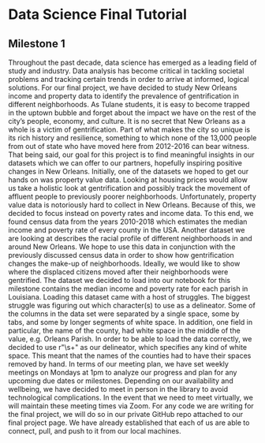# Data Science Final Tutorial

## Milestone 1

  Throughout the past decade, data science has emerged as a leading field of study and industry. Data analysis has become critical in tackling societal problems and tracking certain trends in order to arrive at informed, logical solutions. For our final project, we have decided to study New Orleans income and property data to identify the prevalence of gentrification in different neighborhoods. As Tulane students, it is easy to become trapped in the uptown bubble and forget about the impact we have on the rest of the city’s people, economy, and culture. It is no secret that New Orleans as a whole is a victim of gentrification. Part of what makes the city so unique is its rich history and resilience, something to which none of the 13,000 people from out of state who have moved here from 2012-2016 can bear witness. That being said, our goal for this project is to find meaningful insights in our datasets which we can offer to our partners, hopefully inspiring positive changes in New Orleans. 
   Initially, one of the datasets we hoped to get our hands on was property value data. Looking at housing prices would allow us take a holistic look at gentrification and possibly track the movement of affluent people to previously poorer neighborhoods. Unfortunately, property value data is notoriously hard to collect in New Orleans. Because of this, we decided to focus instead on poverty rates and income data. To this end, we found census data from the years 2010-2018 which estimates the median income and poverty rate of every county in the USA. Another dataset we are looking at describes the racial profile of different neighborhoods in and around New Orleans. We hope to use this data in conjunction with the previously discussed census data in order to show how gentrification changes the make-up of neighborhoods. Ideally, we would like to show where the displaced citizens moved after their neighborhoods were gentrified. 
   The dataset we decided to load into our notebook for this milestone contains the median income and poverty rate for each parish in Louisiana. Loading this dataset came with a host of struggles. The biggest struggle was figuring out which character(s) to use as a delineator. Some of the columns in the data set were separated by a single space, some by tabs, and some by longer segments of white space. In addition, one field in particular, the name of the county, had white space in the middle of the value, e.g. Orleans Parish. In order to be able to load the data correctly, we decided to use r"\s+" as our delineator, which specifies any kind of white space. This meant that the names of the counties had to have their spaces removed by hand. 
   In terms of our meeting plan, we have set weekly meetings on Mondays at 1pm to analyze our progress and plan for any upcoming due dates or milestones. Depending on our availability and wellbeing, we have decided to meet in person in the library to avoid technological complications. In the event that we need to meet virtually, we will maintain these meeting times via Zoom. For any code we are writing for the final project, we will do so in our private GitHub repo attached to our final project page. We have already established that each of us are able to connect, pull, and push to it from our local machines.
